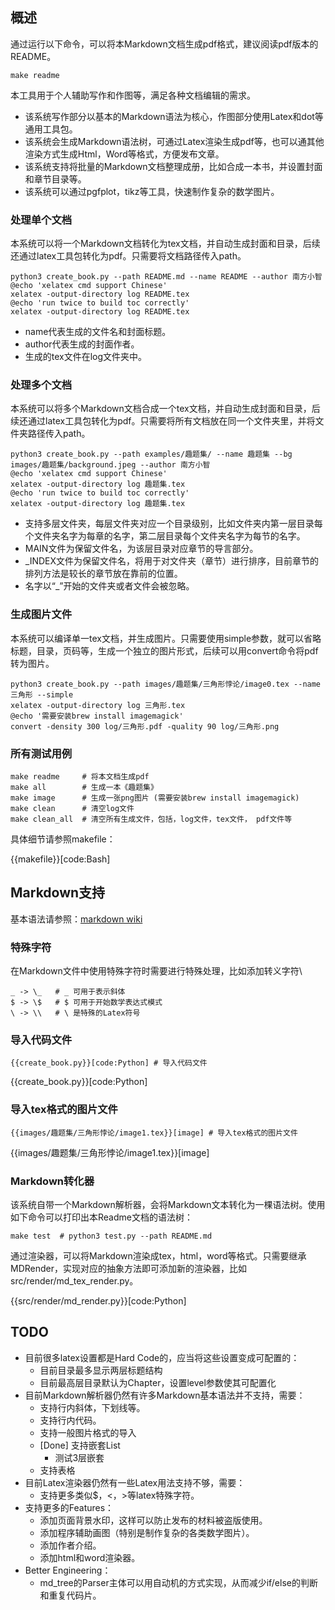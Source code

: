 
## 概述


通过运行以下命令，可以将本Markdown文档生成pdf格式，建议阅读pdf版本的README。

```
make readme
```

本工具用于个人辅助写作和作图等，满足各种文档编辑的需求。

* 该系统写作部分以基本的Markdown语法为核心，作图部分使用Latex和dot等通用工具包。
* 该系统会生成Markdown语法树，可通过Latex渲染生成pdf等，也可以通其他渲染方式生成Html，Word等格式，方便发布文章。
* 该系统支持将批量的Markdown文档整理成册，比如合成一本书，并设置封面和章节目录等。
* 该系统可以通过pgfplot，tikz等工具，快速制作复杂的数学图片。


### 处理单个文档
本系统可以将一个Markdown文档转化为tex文档，并自动生成封面和目录，后续还通过latex工具包转化为pdf。只需要将文档路径传入path。

```
python3 create_book.py --path README.md --name README --author 南方小智
@echo 'xelatex cmd support Chinese'
xelatex -output-directory log README.tex
@echo 'run twice to build toc correctly'
xelatex -output-directory log README.tex
```

* name代表生成的文件名和封面标题。
* author代表生成的封面作者。
* 生成的tex文件在log文件夹中。

### 处理多个文档
本系统可以将多个Markdown文档合成一个tex文档，并自动生成封面和目录，后续还通过latex工具包转化为pdf。只需要将所有文档放在同一个文件夹里，并将文件夹路径传入path。


```
python3 create_book.py --path examples/趣题集/ --name 趣题集 --bg images/趣题集/background.jpeg --author 南方小智
@echo 'xelatex cmd support Chinese'
xelatex -output-directory log 趣题集.tex
@echo 'run twice to build toc correctly'
xelatex -output-directory log 趣题集.tex
```

* 支持多层文件夹，每层文件夹对应一个目录级别，比如文件夹内第一层目录每个文件夹名字为每章的名字，第二层目录每个文件夹名字为每节的名字。
* MAIN文件为保留文件名，为该层目录对应章节的导言部分。
* \_INDEX文件为保留文件名，将用于对文件夹（章节）进行排序，目前章节的排列方法是较长的章节放在靠前的位置。
* 名字以“\_”开始的文件夹或者文件会被忽略。

### 生成图片文件
本系统可以编译单一tex文档，并生成图片。只需要使用simple参数，就可以省略标题，目录，页码等，生成一个独立的图片形式，后续可以用convert命令将pdf转为图片。

```
python3 create_book.py --path images/趣题集/三角形悖论/image0.tex --name 三角形 --simple
xelatex -output-directory log 三角形.tex
@echo '需要安装brew install imagemagick'
convert -density 300 log/三角形.pdf -quality 90 log/三角形.png
```

### 所有测试用例
```
make readme     # 将本文档生成pdf
make all        # 生成一本《趣题集》
make image      # 生成一张png图片 (需要安装brew install imagemagick)
make clean      # 清空log文件
make clean_all  # 清空所有生成文件，包括，log文件，tex文件， pdf文件等
```

具体细节请参照makefile：

{{makefile}}[code:Bash]

## Markdown支持

基本语法请参照：[markdown wiki](https://simplemde.com/markdown-guide)

### 特殊字符

在Markdown文件中使用特殊字符时需要进行特殊处理，比如添加转义字符\\
```
_ -> \_   # _ 可用于表示斜体
$ -> \$   # $ 可用于开始数学表达式模式
\ -> \\   # \ 是特殊的Latex符号
```

### 导入代码文件

```
{{create_book.py}}[code:Python] # 导入代码文件
```

{{create_book.py}}[code:Python]

### 导入tex格式的图片文件

```
{{images/趣题集/三角形悖论/image1.tex}}[image] # 导入tex格式的图片文件
```

{{images/趣题集/三角形悖论/image1.tex}}[image]

### Markdown转化器
该系统自带一个Markdown解析器，会将Markdown文本转化为一棵语法树。使用如下命令可以打印出本Readme文档的语法树：

```
make test  # python3 test.py --path README.md
```

通过渲染器，可以将Markdown渲染成tex，html，word等格式。只需要继承MDRender，实现对应的抽象方法即可添加新的渲染器，比如src/render/md\_tex\_render.py。

{{src/render/md_render.py}}[code:Python]


## TODO

* 目前很多latex设置都是Hard Code的，应当将这些设置变成可配置的：
    * 目前目录最多显示两层标题结构
    * 目前最高层目录默认为Chapter，设置level参数使其可配置化
* 目前Markdown解析器仍然有许多Markdown基本语法并不支持，需要：
    * 支持行内斜体，下划线等。
    * 支持行内代码。
    * 支持一般图片格式的导入
    * [Done] 支持嵌套List
        * 测试3层嵌套
    * 支持表格
* 目前Latex渲染器仍然有一些Latex用法支持不够，需要：
    * 支持更多类似\$，<，>等latex特殊字符。
* 支持更多的Features：
    * 添加页面背景水印，这样可以防止发布的材料被盗版使用。
    * 添加程序辅助画图（特别是制作复杂的各类数学图片）。
    * 添加作者介绍。
    * 添加html和word渲染器。
* Better Engineering：
    * md\_tree的Parser主体可以用自动机的方式实现，从而减少if/else的判断和重复代码片。
